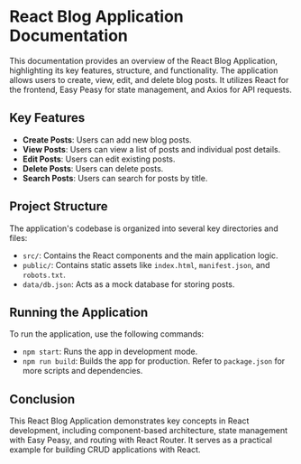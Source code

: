 # React Blog Application Documentation
This documentation provides an overview of the React Blog Application, highlighting its key features, structure, and functionality. The application allows users to create, view, edit, and delete blog posts. It utilizes React for the frontend, Easy Peasy for state management, and Axios for API requests.

## Key Features
- **Create Posts**: Users can add new blog posts.
- **View Posts**: Users can view a list of posts and individual post details.
- **Edit Posts**: Users can edit existing posts.
- **Delete Posts**: Users can delete posts.
- **Search Posts**: Users can search for posts by title.

## Project Structure
The application's codebase is organized into several key directories and files:
- `src/`: Contains the React components and the main application logic.
- `public/`: Contains static assets like `index.html`, `manifest.json`, and `robots.txt`.
- `data/db.json`: Acts as a mock database for storing posts.

## Running the Application
To run the application, use the following commands:
- `npm start`: Runs the app in development mode.
- `npm run build`: Builds the app for production.
Refer to `package.json` for more scripts and dependencies.

## Conclusion
This React Blog Application demonstrates key concepts in React development, including component-based architecture, state management with Easy Peasy, and routing with React Router. It serves as a practical example for building CRUD applications with React.